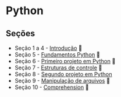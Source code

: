 # Python

## Seções
   * Seção 1 a 4 - [Introdução](https://github.com/lfnd0/Python/tree/master/secao1-4_introducao) :file_folder:
   * Seção 5 - [Fundamentos Python](https://github.com/lfnd0/Python/tree/master/secao5_fundamentos_python) :file_folder:
   * Seção 6 - [Primeiro projeto em Python](https://github.com/lfnd0/Python/tree/master/secao6_primeiro_projeto_python) :file_folder:
   * Seção 7 - [Estruturas de controle](https://github.com/lfnd0/Python/tree/master/secao7_estruturas_controle) :file_folder:
   * Seção 8 - [Segundo projeto em Python](https://github.com/lfnd0/Python/tree/master/secao8_segundo_projeto_python)
   * Seção 9 - [Manipulação de arquivos](https://github.com/lfnd0/Python/tree/master/secao9_manipulacao_arquivos) :file_folder:
   * Seção 10 - [Comprehension](https://github.com/lfnd0/Python/tree/master/secao10_comprehension) :file_folder: